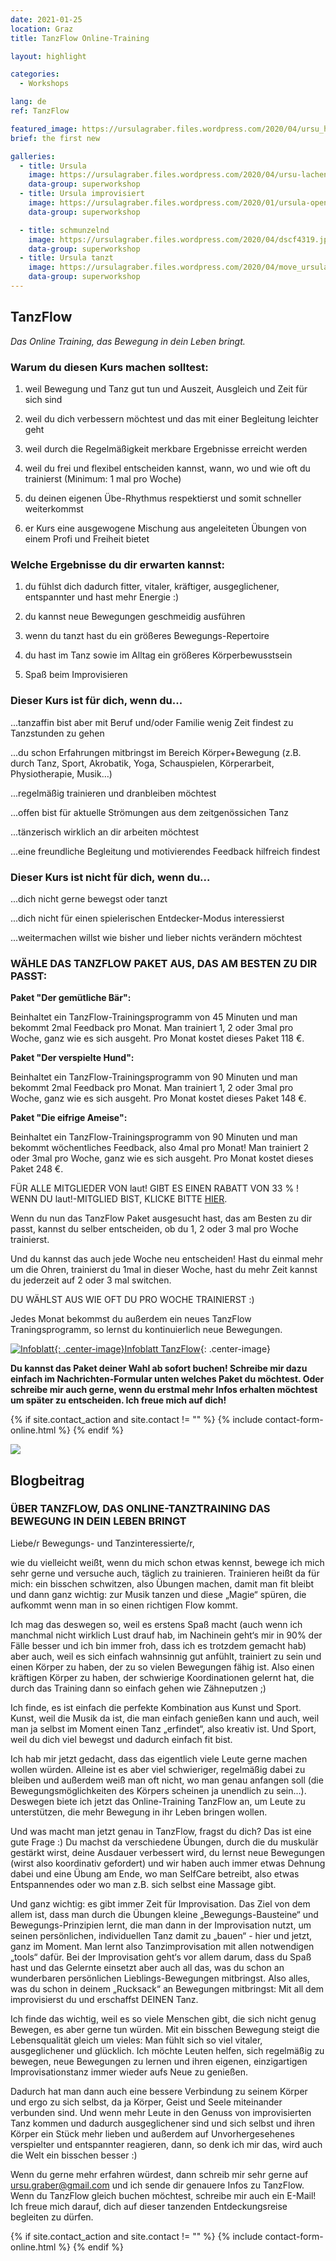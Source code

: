 ```yaml
---
date: 2021-01-25
location: Graz
title: TanzFlow Online-Training

layout: highlight

categories:
  - Workshops

lang: de
ref: TanzFlow

featured_image: https://ursulagraber.files.wordpress.com/2020/04/ursu_haende.jpg
brief: the first new

galleries:
  - title: Ursula
    image: https://ursulagraber.files.wordpress.com/2020/04/ursu-lachend.jpg
    data-group: superworkshop
  - title: Ursula improvisiert
    image: https://ursulagraber.files.wordpress.com/2020/01/ursula-open-stage.jpg
    data-group: superworkshop

  - title: schmunzelnd
    image: https://ursulagraber.files.wordpress.com/2020/04/dscf4319.jpg
    data-group: superworkshop
  - title: Ursula tanzt
    image: https://ursulagraber.files.wordpress.com/2020/04/move_ursulagraber.jpg
    data-group: superworkshop
---
```



## TanzFlow

_Das Online Training, das Bewegung in dein Leben bringt._

### **Warum du diesen Kurs machen solltest:**

1. weil Bewegung und Tanz gut tun und Auszeit, Ausgleich und Zeit für sich sind

2. weil du dich verbessern möchtest und das mit einer Begleitung leichter geht

3. weil durch die Regelmäßigkeit merkbare Ergebnisse erreicht werden

4. weil du frei und flexibel entscheiden kannst, wann, wo und wie oft du trainierst (Minimum: 1 mal pro Woche)

5. du deinen eigenen Übe-Rhythmus respektierst und somit schneller weiterkommst

6. er Kurs eine ausgewogene Mischung aus angeleiteten Übungen von einem Profi und Freiheit bietet


### **Welche Ergebnisse du dir erwarten kannst:**

1. du fühlst dich dadurch fitter, vitaler, kräftiger, ausgeglichener, entspannter und hast mehr Energie :)

2. du kannst neue Bewegungen geschmeidig ausführen

3. wenn du tanzt hast du ein größeres Bewegungs-Repertoire

4. du hast im Tanz sowie im Alltag ein größeres Körperbewusstsein

5. Spaß beim Improvisieren


### Dieser Kurs ist für dich, wenn du...

...tanzaffin bist aber mit Beruf und/oder Familie wenig Zeit findest zu Tanzstunden zu gehen

...du schon Erfahrungen mitbringst im Bereich Körper+Bewegung (z.B. durch Tanz, Sport, Akrobatik, Yoga, Schauspielen, Körperarbeit, Physiotherapie, Musik…)

...regelmäßig trainieren und dranbleiben möchtest

...offen bist für aktuelle Strömungen aus dem zeitgenössichen Tanz

...tänzerisch wirklich an dir arbeiten möchtest

...eine freundliche Begleitung und motivierendes Feedback hilfreich findest

### Dieser Kurs ist nicht für dich, wenn du...

...dich nicht gerne bewegst oder tanzt

...dich nicht für einen spielerischen Entdecker-Modus interessierst

...weitermachen willst wie bisher und lieber nichts verändern möchtest


### WÄHLE DAS TANZFLOW PAKET AUS, DAS AM BESTEN ZU DIR PASST:

__Paket "Der gemütliche Bär":__

Beinhaltet ein TanzFlow-Trainingsprogramm von 45 Minuten und man bekommt 2mal Feedback pro Monat. Man trainiert 1, 2 oder 3mal pro Woche, ganz wie es sich ausgeht. Pro Monat kostet dieses Paket 118 €.

__Paket "Der verspielte Hund":__

Beinhaltet ein TanzFlow-Trainingsprogramm von 90 Minuten und man bekommt 2mal Feedback pro Monat. Man trainiert 1, 2 oder 3mal pro Woche, ganz wie es sich ausgeht. Pro Monat kostet dieses Paket 148 €.

__Paket "Die eifrige Ameise":__

Beinhaltet ein TanzFlow-Trainingsprogramm von 90 Minuten und man bekommt wöchentliches Feedback, also 4mal pro Monat! Man trainiert 2 oder 3mal pro Woche, ganz wie es sich ausgeht. Pro Monat kostet dieses Paket 248 €.

FÜR ALLE MITGLIEDER VON laut! GIBT ES EINEN RABATT VON 33 % ! WENN DU laut!-MITGLIED BIST, KLICKE BITTE [HIER](https://www.laut.or.at/tanzflow-ursula-graber/#information).

Wenn du nun das TanzFlow Paket ausgesucht hast, das am Besten zu dir passt, kannst du selber entscheiden, ob du 1, 2 oder 3 mal pro Woche trainierst.

Und du kannst das auch jede Woche neu entscheiden! Hast du einmal mehr um die Ohren, trainierst du 1mal in dieser Woche, hast du mehr Zeit kannst du jederzeit auf 2 oder 3 mal switchen.

DU WÄHLST AUS WIE OFT DU PRO WOCHE TRAINIERST :)

Jedes Monat bekommst du außerdem ein neues TanzFlow Traningsprogramm, so lernst du kontinuierlich neue Bewegungen.

[![Infoblatt]({{site.url}}/images/file-icon.png){: .center-image}Infoblatt TanzFlow]({{site.url}}/docs/Infoblatt_TanzFlow.pdf){: .center-image}

__Du kannst das Paket deiner Wahl ab sofort buchen! Schreibe mir dazu einfach im Nachrichten-Formular unten welches Paket du möchtest. Oder schreibe mir auch gerne, wenn du erstmal mehr Infos erhalten möchtest um später zu entscheiden. Ich freue mich auf dich!__

{% if site.contact_action and site.contact != "" %}
{% include contact-form-online.html %}
{% endif %}

![](https://ursulagraber.files.wordpress.com/2020/04/ursu_haende.jpg?w=300&fit=crop)

## Blogbeitrag
### ÜBER TANZFLOW, DAS ONLINE-TANZTRAINING DAS BEWEGUNG IN DEIN LEBEN BRINGT

Liebe/r Bewegungs- und Tanzinteressierte/r,

wie du vielleicht weißt, wenn du mich schon etwas kennst, bewege ich mich sehr gerne und versuche auch, täglich zu trainieren. Trainieren heißt da für mich: ein bisschen schwitzen, also Übungen machen, damit man fit bleibt und dann ganz wichtig: zur Musik tanzen und diese „Magie“ spüren, die aufkommt wenn man in so einen richtigen Flow kommt.

Ich mag das deswegen so, weil es erstens Spaß macht (auch wenn ich manchmal nicht wirklich Lust drauf hab, im Nachinein geht‘s mir in 90% der Fälle besser und ich bin immer froh, dass ich es trotzdem gemacht hab) aber auch, weil es sich einfach wahnsinnig gut anfühlt, trainiert zu sein und einen Körper zu haben, der zu so vielen Bewegungen fähig ist. Also einen kräftigen Körper zu haben, der schwierige Koordinationen gelernt hat, die durch das Training dann so einfach gehen wie Zähneputzen ;)


Ich finde, es ist einfach die perfekte Kombination aus Kunst und Sport. Kunst, weil die Musik da ist, die man einfach genießen kann und auch, weil man ja selbst im Moment einen Tanz „erfindet“, also kreativ ist. Und Sport, weil du dich viel bewegst und dadurch einfach fit bist.


Ich hab mir jetzt gedacht, dass das eigentlich viele Leute gerne machen wollen würden. Alleine ist es aber viel schwieriger, regelmäßig dabei zu bleiben und außerdem weiß man oft nicht, wo man genau anfangen soll (die Bewegungsmöglichkeiten des Körpers scheinen ja unendlich zu sein...). Deswegen biete ich jetzt das Online-Training TanzFlow an, um Leute zu unterstützen, die mehr Bewegung in ihr Leben bringen wollen.

Und was macht man jetzt genau in TanzFlow, fragst du dich? Das ist eine gute Frage :) Du machst da verschiedene Übungen, durch die du muskulär gestärkt wirst, deine Ausdauer verbessert wird, du lernst neue Bewegungen (wirst also koordinativ gefordert) und wir haben auch immer etwas Dehnung dabei und eine Übung am Ende, wo man SelfCare betreibt, also etwas Entspannendes oder wo man z.B. sich selbst eine Massage gibt.

Und ganz wichtig: es gibt immer Zeit für Improvisation. Das Ziel von dem allem ist, dass man durch die Übungen kleine „Bewegungs-Bausteine“ und Bewegungs-Prinzipien lernt, die man dann in der Improvisation nutzt, um seinen persönlichen, individuellen Tanz damit zu „bauen“ - hier und jetzt, ganz im Moment. Man lernt also Tanzimprovisation mit allen notwendigen „tools“ dafür. Bei der Improvisation geht‘s vor allem darum, dass du Spaß hast und das Gelernte einsetzt aber auch all das, was du schon an wunderbaren persönlichen Lieblings-Bewegungen mitbringst. Also alles, was du schon in deinem „Rucksack“ an Bewegungen mitbringst: Mit all dem improvisierst du und erschaffst DEINEN Tanz.


Ich finde das wichtig, weil es so viele Menschen gibt, die sich nicht genug Bewegen, es aber gerne tun würden. Mit ein bisschen Bewegung steigt die Lebensqualität gleich um vieles: Man fühlt sich so viel vitaler, ausgeglichener und glücklich. Ich möchte Leuten helfen, sich regelmäßig zu bewegen, neue Bewegungen zu lernen und ihren eigenen, einzigartigen Improvisationstanz immer wieder aufs Neue zu genießen.

Dadurch hat man dann auch eine bessere Verbindung zu seinem Körper und ergo zu sich selbst, da ja Körper, Geist und Seele miteinander verbunden sind. Und wenn mehr Leute in den Genuss von improvisierten Tanz kommen und dadurch ausgeglichener sind und sich selbst und ihren Körper ein Stück mehr lieben und außerdem auf Unvorhergesehenes verspielter und entspannter reagieren, dann, so denk ich mir das, wird auch die Welt ein bisschen besser :)


Wenn du gerne mehr erfahren würdest, dann schreib mir sehr gerne auf ursu.graber@gmail.com und ich sende dir genauere Infos zu TanzFlow. Wenn du TanzFlow gleich buchen möchtest, schreibe mir auch ein E-Mail! Ich freue mich darauf, dich auf dieser tanzenden Entdeckungsreise begleiten zu dürfen.

{% if site.contact_action and site.contact != "" %}
{% include contact-form-online.html %}
{% endif %}
